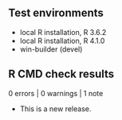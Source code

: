 ## Test environments

* local R installation, R 3.6.2
* local R installation, R 4.1.0
* win-builder (devel)

## R CMD check results

0 errors | 0 warnings | 1 note

* This is a new release.
